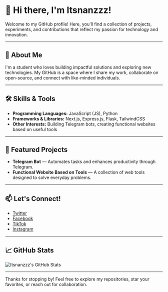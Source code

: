 # 👋 Hi there, I'm Itsnanzzz!

Welcome to my GitHub profile! Here, you'll find a collection of projects, experiments, and contributions that reflect my passion for technology and innovation.

---

## 🚀 About Me

I'm a student who loves building impactful solutions and exploring new technologies. My GitHub is a space where I share my work, collaborate on open-source, and connect with like-minded individuals.

---

## 🛠️ Skills & Tools

- **Programming Languages:** JavaScript (JS), Python
- **Frameworks & Libraries:** Next.js, Express.js, Flask, TailwindCSS
- **Other Interests:** Building Telegram bots, creating functional websites based on useful tools

---

## 🌟 Featured Projects

- **Telegram Bot** — Automates tasks and enhances productivity through Telegram.
- **Functional Website Based on Tools** — A collection of web tools designed to solve everyday problems.

---

## 📫 Let's Connect!

- [Twitter](https://twitter.com/)  
- [Facebook](https://facebook.com/)  
- [TikTok](https://tiktok.com/)  
- [Instagram](https://instagram.com/)  

---

## 📈 GitHub Stats

![Itsnanzzz's GitHub Stats](https://github-readme-stats.vercel.app/api?username=Itsnanzzz&show_icons=true&hide_title=true&count_private=true&theme=github_dark)

---

Thanks for stopping by! Feel free to explore my repositories, star your favorites, or reach out for collaboration.
